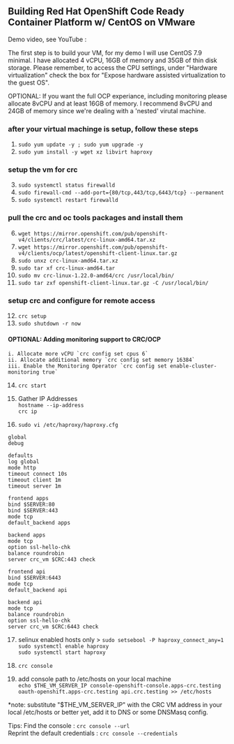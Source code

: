 ## Building Red Hat OpenShift Code Ready Container Platform w/ CentOS on VMware

Demo video, see YouTube :

The first step is to build your VM, for my demo I will use CentOS 7.9 minimal. I have allocated 4 vCPU, 16GB of memory and 35GB of thin disk storage. Please remember, to access the CPU settings, under "Hardware virtualization" check the box for "Expose hardware assisted virtualization to the guest OS".

OPTIONAL: If you want the full OCP experiance, including monitoring please allocate 8vCPU and at least 16GB of memory. I recommend 8vCPU and 24GB of memory since we're dealing with a 'nested' virutal machine.

### after your virtual machinge is setup, follow these steps
1. `sudo yum update -y ; sudo yum upgrade -y`
2. `sudo yum install -y wget xz libvirt haproxy`

### setup the vm for crc
3. `sudo systemctl status firewalld`
4. `sudo firewall-cmd --add-port={80/tcp,443/tcp,6443/tcp} --permanent`
5. `sudo systemctl restart firewalld`

### pull the crc and oc tools packages and install them
6. `wget https://mirror.openshift.com/pub/openshift-v4/clients/crc/latest/crc-linux-amd64.tar.xz`
7. `wget https://mirror.openshift.com/pub/openshift-v4/clients/ocp/latest/openshift-client-linux.tar.gz`
8. `sudo unxz crc-linux-amd64.tar.xz`
9. `sudo tar xf crc-linux-amd64.tar`
10. `sudo mv crc-linux-1.22.0-amd64/crc /usr/local/bin/`
11. `sudo tar zxf openshift-client-linux.tar.gz -C /usr/local/bin/`

### setup crc and configure for remote access
12. `crc setup`
13. `sudo shutdown -r now`

#### OPTIONAL: Adding monitoring support to CRC/OCP
    i. Allocate more vCPU `crc config set cpus 6` 
    ii. Allocate additional memory `crc config set memory 16384` 
    iii. Enable the Monitoring Operator `crc config set enable-cluster-monitoring true`

14. `crc start`

15. Gather IP Addresses \
    `hostname --ip-address` \
    `crc ip`

16. `sudo vi /etc/haproxy/haproxy.cfg`
```
global
debug

defaults
log global
mode http
timeout connect 10s
timeout client 1m
timeout server 1m

frontend apps
bind $SERVER:80
bind $SERVER:443
mode tcp
default_backend apps

backend apps
mode tcp
option ssl-hello-chk
balance roundrobin
server crc_vm $CRC:443 check

frontend api
bind $SERVER:6443
mode tcp
default_backend api

backend api
mode tcp
balance roundrobin
option ssl-hello-chk
server crc_vm $CRC:6443 check
```
17. selinux enabled hosts only > `sudo setsebool -P haproxy_connect_any=1` \
    `sudo systemctl enable haproxy`\
    `sudo systemctl start haproxy`

18. `crc console`

19. add console path to /etc/hosts on your local machine \
`echo $THE_VM_SERVER_IP console-openshift-console.apps-crc.testing oauth-openshift.apps-crc.testing api.crc.testing >> /etc/hosts`

*note: substitute "$THE_VM_SERVER_IP" with the CRC VM address in your local /etc/hosts or better yet, add it to DNS or some DNSMasq config.

Tips: 
Find the console : `crc console --url` \
Reprint the default credentials : `crc console --credentials`